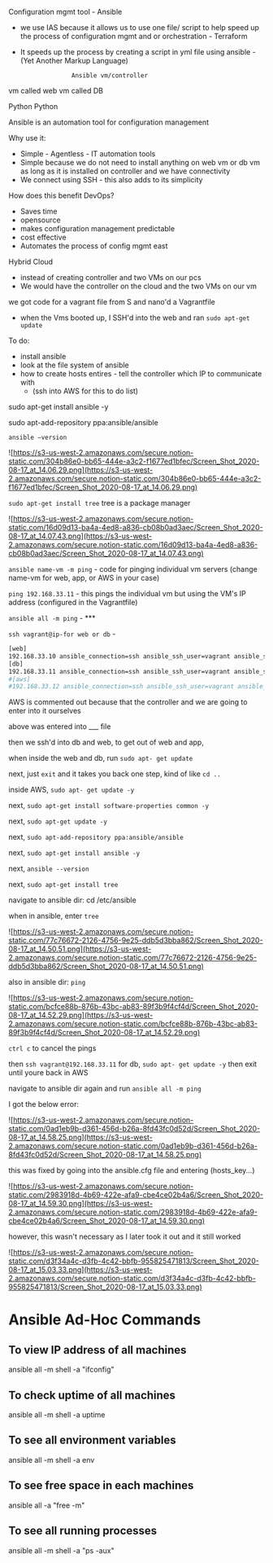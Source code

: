 Configuration mgmt tool - Ansible

- we use IAS because it allows us to use one file/ script to help speed up the process of configuration mgmt and or orchestration - Terraform
- It speeds up the process by creating a script in yml file using ansible - (Yet Another Markup Language)

                    Ansible vm/controller                                   

vm called web                                        vm called DB

Python                                                     Python

Ansible is an automation tool for configuration management

Why use it:

- Simple - Agentless - IT automation tools
- Simple because we do not need to install anything on web vm or db vm as long as it is installed on controller and we have connectivity
- We connect using SSH - this also adds to its simplicity

How does this benefit DevOps?

- Saves time
- opensource
- makes configuration management predictable
- cost effective
- Automates the process of config mgmt east

Hybrid Cloud

- instead of creating controller and two VMs on our pcs
- We would have the controller on the cloud and the two VMs on our vm

we got code for a vagrant file from S and nano'd a Vagrantfile

- when the Vms booted up, I SSH'd into the web and ran `sudo apt-get update`

To do:

- install ansible
- look at the file system of ansible
- how to create hosts entires - tell the controller which IP to communicate with
    - (ssh into AWS for this to do list)

sudo apt-get install ansible -y

sudo apt-add-repository ppa:ansible/ansible

`ansible —version`

![https://s3-us-west-2.amazonaws.com/secure.notion-static.com/304b86e0-bb65-444e-a3c2-f1677ed1bfec/Screen_Shot_2020-08-17_at_14.06.29.png](https://s3-us-west-2.amazonaws.com/secure.notion-static.com/304b86e0-bb65-444e-a3c2-f1677ed1bfec/Screen_Shot_2020-08-17_at_14.06.29.png)

`sudo apt-get install tree` tree is a package manager

![https://s3-us-west-2.amazonaws.com/secure.notion-static.com/16d09d13-ba4a-4ed8-a836-cb08b0ad3aec/Screen_Shot_2020-08-17_at_14.07.43.png](https://s3-us-west-2.amazonaws.com/secure.notion-static.com/16d09d13-ba4a-4ed8-a836-cb08b0ad3aec/Screen_Shot_2020-08-17_at_14.07.43.png)

`ansible name-vm -m ping` - code for pinging individual vm servers (change name-vm for web, app, or AWS in your case)

`ping 192.168.33.11` - this pings the individual vm but using the VM's IP address (configured in the Vagrantfile)

`ansible all -m ping`  - ***

`ssh vagrant@ip-for web or db` -

```bash
[web]
192.168.33.10 ansible_connection=ssh ansible_ssh_user=vagrant ansible_ssh_pass=vagrant
[db]
192.168.33.11 ansible_connection=ssh ansible_ssh_user=vagrant ansible_ssh_pass=vagrant
#[aws]
#192.168.33.12 ansible_connection=ssh ansible_ssh_user=vagrant ansible_ssh_pass=vagrant
```

AWS is commented out because that the controller and we are going to enter into it ourselves

above was entered into ___ file

then we ssh'd into db and web, to get out of web and app, 

when inside the web and db, run `sudo apt- get update`

 next, just `exit` and it takes you back one step, kind of like `cd ..`  

inside AWS,  `sudo apt- get update -y`

next, `sudo apt-get install software-properties common -y`

next, `sudo apt-get update -y`

next, `sudo apt-add-repository ppa:ansible/ansible`

next, `sudo apt-get install ansible -y`

next, `ansible --version`

next, `sudo apt-get install tree`

navigate to ansible dir: cd /etc/ansible

when in ansible, enter `tree`

![https://s3-us-west-2.amazonaws.com/secure.notion-static.com/77c76672-2126-4756-9e25-ddb5d3bba862/Screen_Shot_2020-08-17_at_14.50.51.png](https://s3-us-west-2.amazonaws.com/secure.notion-static.com/77c76672-2126-4756-9e25-ddb5d3bba862/Screen_Shot_2020-08-17_at_14.50.51.png)

also in ansible dir: `ping`

![https://s3-us-west-2.amazonaws.com/secure.notion-static.com/bcfce88b-876b-43bc-ab83-89f3b9f4cf4d/Screen_Shot_2020-08-17_at_14.52.29.png](https://s3-us-west-2.amazonaws.com/secure.notion-static.com/bcfce88b-876b-43bc-ab83-89f3b9f4cf4d/Screen_Shot_2020-08-17_at_14.52.29.png)

`ctrl c` to cancel the pings

then `ssh vagrant@192.168.33.11`  for db, `sudo apt- get update -y` then exit until youre back in AWS

navigate to ansible dir again and run `ansible all -m ping`

I got the below error:

![https://s3-us-west-2.amazonaws.com/secure.notion-static.com/0ad1eb9b-d361-456d-b26a-8fd43fc0d52d/Screen_Shot_2020-08-17_at_14.58.25.png](https://s3-us-west-2.amazonaws.com/secure.notion-static.com/0ad1eb9b-d361-456d-b26a-8fd43fc0d52d/Screen_Shot_2020-08-17_at_14.58.25.png)

this was fixed by going into the ansible.cfg file and entering (hosts_key...)

![https://s3-us-west-2.amazonaws.com/secure.notion-static.com/2983918d-4b69-422e-afa9-cbe4ce02b4a6/Screen_Shot_2020-08-17_at_14.59.30.png](https://s3-us-west-2.amazonaws.com/secure.notion-static.com/2983918d-4b69-422e-afa9-cbe4ce02b4a6/Screen_Shot_2020-08-17_at_14.59.30.png)

however, this wasn't necessary as I later took it out and it still worked

![https://s3-us-west-2.amazonaws.com/secure.notion-static.com/d3f34a4c-d3fb-4c42-bbfb-955825471813/Screen_Shot_2020-08-17_at_15.03.33.png](https://s3-us-west-2.amazonaws.com/secure.notion-static.com/d3f34a4c-d3fb-4c42-bbfb-955825471813/Screen_Shot_2020-08-17_at_15.03.33.png)


# Ansible Ad-Hoc Commands

## To view IP address of all machines
ansible all -m shell -a "ifconfig"


## To check uptime of all machines
ansible all -m shell -a uptime

## To see all environment variables
ansible all -m shell -a env

## To see free space in each machines
ansible all -a "free -m"

## To see all running processes
ansible all -m shell -a "ps -aux"

